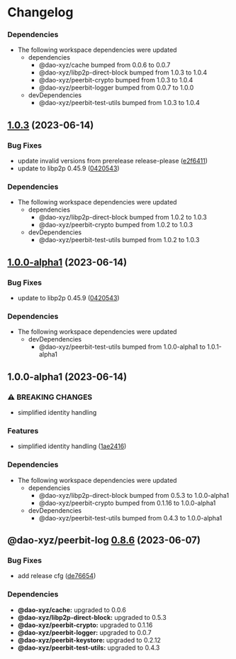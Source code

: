 # Changelog

### Dependencies

* The following workspace dependencies were updated
  * dependencies
    * @dao-xyz/cache bumped from 0.0.6 to 0.0.7
    * @dao-xyz/libp2p-direct-block bumped from 1.0.3 to 1.0.4
    * @dao-xyz/peerbit-crypto bumped from 1.0.3 to 1.0.4
    * @dao-xyz/peerbit-logger bumped from 0.0.7 to 1.0.0
  * devDependencies
    * @dao-xyz/peerbit-test-utils bumped from 1.0.3 to 1.0.4

## [1.0.3](https://github.com/dao-xyz/peerbit/compare/peerbit-log-v1.0.0-alpha1...peerbit-log-v1.0.3) (2023-06-14)


### Bug Fixes

* update invalid versions from prerelease release-please ([e2f6411](https://github.com/dao-xyz/peerbit/commit/e2f6411d46edf6d36723ca1ea81d1e55a09d3cd4))
* update to libp2p 0.45.9 ([0420543](https://github.com/dao-xyz/peerbit/commit/0420543084d82ab08084894f24c1dff340ba6c9b))


### Dependencies

* The following workspace dependencies were updated
  * dependencies
    * @dao-xyz/libp2p-direct-block bumped from 1.0.2 to 1.0.3
    * @dao-xyz/peerbit-crypto bumped from 1.0.2 to 1.0.3
  * devDependencies
    * @dao-xyz/peerbit-test-utils bumped from 1.0.2 to 1.0.3

## [1.0.0-alpha1](https://github.com/dao-xyz/peerbit/compare/peerbit-log-v1.0.0-alpha1...peerbit-log-v1.0.0-alpha1) (2023-06-14)


### Bug Fixes

* update to libp2p 0.45.9 ([0420543](https://github.com/dao-xyz/peerbit/commit/0420543084d82ab08084894f24c1dff340ba6c9b))


### Dependencies

* The following workspace dependencies were updated
  * devDependencies
    * @dao-xyz/peerbit-test-utils bumped from 1.0.0-alpha1 to 1.0.1-alpha1

## 1.0.0-alpha1 (2023-06-14)


### ⚠ BREAKING CHANGES

* simplified identity handling

### Features

* simplified identity handling ([1ae2416](https://github.com/dao-xyz/peerbit/commit/1ae24168a5c8629b8f9d1c57eceed6abd4a15020))


### Dependencies

* The following workspace dependencies were updated
  * dependencies
    * @dao-xyz/libp2p-direct-block bumped from 0.5.3 to 1.0.0-alpha1
    * @dao-xyz/peerbit-crypto bumped from 0.1.16 to 1.0.0-alpha1
  * devDependencies
    * @dao-xyz/peerbit-test-utils bumped from 0.4.3 to 1.0.0-alpha1

## @dao-xyz/peerbit-log [0.8.6](https://github.com/dao-xyz/peerbit/compare/@dao-xyz/peerbit-log@0.8.5...@dao-xyz/peerbit-log@0.8.6) (2023-06-07)


### Bug Fixes

* add release cfg ([de76654](https://github.com/dao-xyz/peerbit/commit/de766548f8106804d319e8b51e9607f2a3f60726))





### Dependencies

* **@dao-xyz/cache:** upgraded to 0.0.6
* **@dao-xyz/libp2p-direct-block:** upgraded to 0.5.3
* **@dao-xyz/peerbit-crypto:** upgraded to 0.1.16
* **@dao-xyz/peerbit-logger:** upgraded to 0.0.7
* **@dao-xyz/peerbit-keystore:** upgraded to 0.2.12
* **@dao-xyz/peerbit-test-utils:** upgraded to 0.4.3
